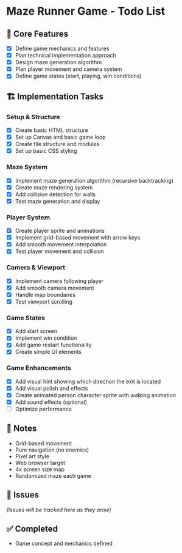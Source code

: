 # Maze Runner Game - Todo List

## 🎯 Core Features
- [x] Define game mechanics and features
- [x] Plan technical implementation approach
- [x] Design maze generation algorithm
- [x] Plan player movement and camera system
- [x] Define game states (start, playing, win conditions)

## 🏗️ Implementation Tasks
### Setup & Structure
- [x] Create basic HTML structure
- [x] Set up Canvas and basic game loop
- [x] Create file structure and modules
- [x] Set up basic CSS styling

### Maze System
- [x] Implement maze generation algorithm (recursive backtracking)
- [x] Create maze rendering system
- [x] Add collision detection for walls
- [x] Test maze generation and display

### Player System
- [x] Create player sprite and animations
- [x] Implement grid-based movement with arrow keys
- [x] Add smooth movement interpolation
- [x] Test player movement and collision

### Camera & Viewport
- [x] Implement camera following player
- [x] Add smooth camera movement
- [x] Handle map boundaries
- [x] Test viewport scrolling

### Game States
- [x] Add start screen
- [x] Implement win condition
- [x] Add game restart functionality
- [x] Create simple UI elements

### Game Enhancements
- [x] Add visual hint showing which direction the exit is located
- [x] Add visual polish and effects
- [x] Create animated person character sprite with walking animation
- [x] Add sound effects (optional)
- [ ] Optimize performance

## 📝 Notes
- Grid-based movement
- Pure navigation (no enemies)
- Pixel art style
- Web browser target
- 4x screen size map
- Randomized maze each game

## 🐛 Issues
_(Issues will be tracked here as they arise)_

## ✅ Completed
- Game concept and mechanics defined